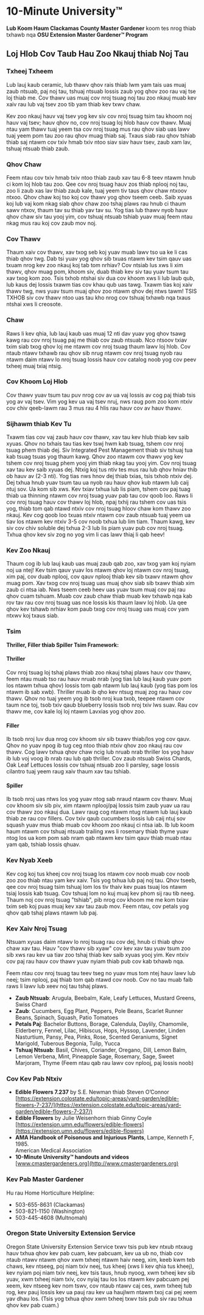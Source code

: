 # 10-Minute University™

**Lub Koom Haum Clackamas County Master Gardener** koom tes nrog thiab txhawb nqa **OSU Extension Master Gardener™ Program**

## Loj Hlob Cov Taub Hau Zoo Nkauj thiab Noj Tau

### Txheej Txheem
Lub lauj kaub ceramic, lub thawv qhov rais thiab lwm yam tais uas muaj zaub ntsuab, paj noj tau, tshuaj ntsuab lossis zaub yog qhov zoo rau vaj tse loj thiab me. Cov thawv uas muaj cov nroj tsuag noj tau zoo nkauj muab kev xaiv rau lub vaj tsev zoo tib yam thiab kev txwv chaw.

Kev zoo nkauj hauv vaj tsev yog kev siv cov nroj tsuag tsim tau khoom noj hauv vaj tsev; hauv qhov no, cov nroj tsuag loj hlob hauv cov thawv. Muaj ntau yam thawv tuaj yeem tsa cov nroj tsuag mus rau qhov siab uas lawv tuaj yeem pom tau zoo rau qhov muag thiab saj. Txaus siab rau qhov tshiab thiab saj ntawm cov txiv hmab txiv ntoo siav siav hauv tsev, zaub xam lav, tshuaj ntsuab thiab zaub.

### Qhov Chaw
Feem ntau cov txiv hmab txiv ntoo thiab zaub xav tau 6-8 teev ntawm hnub ci kom loj hlob tau zoo. Qee cov nroj tsuag hauv zos thiab nplooj noj tau, zoo li zaub xas lav thiab zaub kale, tuaj yeem tiv taus qhov chaw ntxoov ntxoo. Qhov chaw koj tso koj cov thawv yog qhov tseem ceeb. Saib xyuas koj lub vaj kom nkag siab qhov chaw zoo tshaj plaws rau hnub ci thaum sawv ntxov, thaum tav su thiab yav tav su. Yog tias lub thawv nyob hauv qhov chaw siv tau yooj yim, cov tshuaj ntsuab tshiab yuav muaj feem ntau nkag mus rau koj cov zaub mov noj.

### Cov Thawv
Thaum xaiv cov thawv, xav txog seb koj yuav muab lawv tso ua ke li cas thiab qhov twg. Dab tsi yuav yog qhov sib txuas ntawm kev tsim qauv uas txuam nrog kev zoo nkauj koj tab tom nrhiav? Cov ntsiab lus xws li xim thawv, qhov muag pom, khoom siv, duab thiab kev siv tau yuav tsum tau xav txog kom zoo. Tsis txhob ntshai siv dua cov khoom xws li lub laub qub, lub kaus dej lossis txawm tias cov khau qub uas tawg. Txawm tias koj xaiv thawv twg, nws yuav tsum muaj qhov zoo ntawm qhov dej ntws tawm! TSIS TXHOB siv cov thawv ntoo uas tau kho nrog cov tshuaj txhawb nqa txaus ntshai xws li creosote.

### Chaw
Raws li kev qhia, lub lauj kaub uas muaj 12 nti dav yuav yog qhov tsawg kawg rau cov nroj tsuag paj me thiab cov zaub ntsuab. Nco ntsoov txiav txim siab txog qhov loj me ntawm cov nroj tsuag thaum lawv loj hlob. Cov ntaub ntawv txhawb rau qhov sib nrug ntawm cov nroj tsuag nyob rau ntawm daim ntawv lo nroj tsuag lossis hauv cov catalog noob yog cov peev txheej muaj txiaj ntsig.

### Cov Khoom Loj Hlob
Cov thawv yuav tsum tau puv nrog cov av ua vaj lossis av cog paj thiab tsis yog av vaj tsev. Vim yog kev ua vaj tsev nruj, nws raug pom zoo kom ntxiv cov chiv qeeb-lawm rau 3 mus rau 4 hlis rau hauv cov av hauv thawv.

### Sijhawm thiab Kev Tu
Txawm tias cov vaj zaub hauv cov thawv, xav tau kev hlub thiab kev saib xyuas. Qhov no txhais tau tias kev tswj hwm kab tsuag, tshem cov nroj tsuag phem thiab dej. Siv Integrated Pest Management thiab siv tshuaj tua kab tsuag tsuas yog thaum kawg. Qhov zoo ntawm cov thawv yog kev tshem cov nroj tsuag phem yooj yim thiab nkag tau yooj yim. Cov nroj tsuag xav tau kev saib xyuas dej. Ntxig koj tus ntiv tes mus rau lub qhov hniav thib ob hauv av (2-3 nti). Yog tias nws hnov ​​dej thiab txias, tsis txhob ntxiv dej. Dej txhua hnub yuav tsum tau ua nyob rau hauv qhov kub ntawm lub caij ntuj sov. Ua kom sib xws. Kev txiav txhua lub lis piam, tshem cov paj tuag thiab ua thinning ntawm cov nroj tsuag yuav pab tau cov qoob loo. Raws li cov nroj tsuag hauv cov thawv loj hlob, npaj txhij rau tshem cov uas tsis yog, thiab tom qab ntawd ntxiv cov nroj tsuag hloov chaw kom thawv zoo nkauj. Kev cog qoob loo txuas ntxiv ntawm cov zaub ntsuab tuaj yeem ua tiav los ntawm kev ntxiv 3-5 cov noob txhua lub lim tiam. Thaum kawg, kev siv cov chiv soluble dej txhua 2-3 lub lis piam yuav pub cov nroj tsuag. Txhua qhov kev siv zog no yog vim li cas lawv thiaj li qab heev!

### Kev Zoo Nkauj
Thaum cog ib lub lauj kaub uas muaj zaub qab zoo, xav txog yam koj nyiam noj ua ntej! Kev tsim qauv yuav los ntawm qhov loj ntawm cov nroj tsuag, xim paj, cov duab nplooj, cov qauv nplooj thiab kev sib txawv ntawm qhov muag pom. Xav txog cov nroj tsuag uas muaj qhov siab sib txawv thiab xim zaub ci ntsa iab. Nws tseem ceeb heev uas yuav tsum muaj cov paj rau qhov cuam tshuam. Muab cov zaub chaw thiab muab kev txhawb nqa kab rov tav rau cov nroj tsuag uas nce lossis kis thaum lawv loj hlob. Ua qee qhov kev tshawb nrhiav kom paub txog cov nroj tsuag uas muaj cov yam ntxwv koj txaus siab.

### Tsim
**Thriller, Filler thiab Spiller Tsim Framework:**

#### Thriller
Cov nroj tsuag loj tshaj plaws thiab zoo nkauj tshaj plaws hauv cov thawv, feem ntau muab tso rau hauv nruab nrab (yog tias lub lauj kaub yuav pom los ntawm txhua qhov) lossis tom qab ntawm lub lauj kaub (yog tias pom los ntawm ib sab xwb). Thriller muab ib qho kev ntsug muaj zog rau hauv cov thawv. Qhov no tuaj yeem yog ib tsob nroj kua txob, teepee ntawm cov taum nce toj, tsob txiv qaub blueberry lossis tsob nroj txiv lws suav. Rau cov thawv me, cov kale loj loj ntawm Lavxias yog qhov zoo.

#### Filler
Ib tsob nroj luv dua nrog cov khoom siv sib txawv thiab/los yog cov qauv. Qhov no yuav npog ib tug ceg ntoo thiab ntxiv qhov zoo nkauj rau cov thawv. Cog lawv txhua qhov chaw ncig lub nruab nrab thriller los yog hauv ib lub voj voog ib nrab rau lub qab thriller. Cov zaub ntsuab Swiss Chards, Oak Leaf Lettuces lossis cov tshuaj ntsuab zoo li parsley, sage lossis cilantro tuaj yeem raug xaiv thaum xav tau tshiab.

#### Spiller
Ib tsob nroj uas ntws los yog yuav ntog sab nraud ntawm cov thawv. Muaj cov khoom siv sib piv, xim ntawm nplooj/paj lossis tsim zaub yuav ua rau cov thawv zoo nkauj dua. Lawv raug cog ntawm ntug ntawm lub lauj kaub thiab ze rau cov fillers. Cov txiv qaub cucumbers lossis lub caij ntuj sov squash yuav mus thiab muab cov khoom zoo nkauj ci ntsa iab. Ib lub koom haum ntawm cov tshuaj ntsuab trailing xws li rosemary thiab thyme yuav ntog los ua kom pom sab nram qab ntawm kev tsim qauv thiab muab ntau yam qab, tshiab lossis qhuav.

### Kev Nyab Xeeb
Kev cog koj tus kheej cov nroj tsuag los ntawm cov noob muab cov noob zoo zoo thiab ntau yam kev xaiv. Tsis yog txhua lub paj noj tau. Qhov tseeb, qee cov nroj tsuag tsim tshuaj lom los tiv thaiv kev puas tsuaj los ntawm tsiaj lossis kab tsuag. Cov tshuaj lom no kuj muaj kev phom sij rau tib neeg. Thaum noj cov nroj tsuag "tshiab", pib nrog cov khoom me me kom txiav txim seb koj puas muaj kev xav tau zaub mov. Feem ntau, cov petals yog qhov qab tshaj plaws ntawm lub paj.

### Kev Xaiv Nroj Tsuag
Ntsuam xyuas daim ntawv lo nroj tsuag rau cov dej, hnub ci thiab qhov chaw xav tau. Hauv "cov thawv sib xyaw" cov kev xav tau yuav tsum zoo sib xws rau kev ua tiav zoo tshaj thiab kev saib xyuas yooj yim. Kev ntxiv cov paj rau hauv cov thawv yuav nyiam thiab pub cov kab txhawb nqa.

Feem ntau cov nroj tsuag tau teev tseg no yuav mus tom ntej hauv lawv lub neej; tsim nplooj, paj thiab tom qab ntawd cov noob. Cov no tau muab faib raws li lawv lub xeev noj tau tshaj plaws.

- **Zaub Ntsuab**: Arugula, Beebalm, Kale, Leafy Lettuces, Mustard Greens, Swiss Chard  
- **Zaub**: Cucumbers, Egg Plant, Peppers, Pole Beans, Scarlet Runner Beans, Spinach, Squash, Patio Tomatoes  
- **Petals Paj**: Bachelor Buttons, Borage, Calendula, Daylily, Chamomile, Elderberry, Fennel, Lilac, Hibiscus, Hops, Hyssop, Lavender, Linden Nasturtium, Pansy, Pea, Pinks, Rose, Scented Geraniums, Signet Marigold, Tuberous Begonia, Tulip, Yucca  
- **Tshuaj Ntsuab**: Basil, Chives, Coriander, Oregano, Dill, Lemon Balm, Lemon Verbena, Mint, Pineapple Sage, Rosemary, Sage, Sweet Marjoram, Thyme (Feem ntau qab rau lawv cov nplooj, paj lossis noob)  

### Cov Kev Pab Ntxiv
- **Edible Flowers 7.237** by S.E. Newman thiab Steven O’Connor  
  [https://extension.colostate.edu/topic-areas/yard-garden/edible-flowers-7-237/](https://extension.colostate.edu/topic-areas/yard-garden/edible-flowers-7-237/)  
- **Edible Flowers** by Julie Weisenhorn thiab Ginny Coyle  
  [https://extension.umn.edu/flowers/edible-flowers](https://extension.umn.edu/flowers/edible-flowers)  
- **AMA Handbook of Poisonous and Injurious Plants**, Lampe, Kenneth F, 1985.  
  American Medical Association  
- **10-Minute University™ handouts and videos**  
  [www.cmastergardeners.org](http://www.cmastergardeners.org)  

### Kev Pab Master Gardener
Hu rau Home Horticulture Helpline:  
- 503-655-8631 (Clackamas)  
- 503-821-1150 (Washington)  
- 503-445-4608 (Multnomah)  

### Oregon State University Extension Service
Oregon State University Extension Service txwv tsis pub kev ntxub ntxaug hauv txhua qhov kev pab cuam, kev pabcuam, kev ua ub no, thiab cov ntaub ntawv ntawm qhov xwm txheej ntawm haiv neeg, xim, keeb kwm teb chaws, kev ntseeg, poj niam txiv neej, tus kheej (xws li kev qhia tus kheej), kev nyiam poj niam txiv neej, kev tsis taus, hnub nyoog, xwm txheej kev sib yuav, xwm txheej niam txiv, cov nyiaj tau los los ntawm kev pabcuam pej xeem, kev ntseeg kev nom tswv, cov ntaub ntawv caj ces, xwm txheej tub rog, kev pauj lossis kev ua pauj rau kev ua haujlwm ntawm txoj cai pej xeem yav dhau los. (Tsis yog txhua qhov xwm txheej txwv tsis pub siv rau txhua qhov kev pab cuam.)